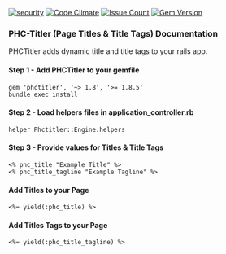 [![security](https://hakiri.io/github/PHCNetworks/phc-notifi/master.svg)](https://hakiri.io/github/PHCNetworks/phc-notifi/master)
[![Code Climate](https://codeclimate.com/github/PHCNetworks/phc-titler/badges/gpa.svg)](https://codeclimate.com/github/PHCNetworks/phc-titler)
[![Issue Count](https://codeclimate.com/github/PHCNetworks/phc-notifi/badges/issue_count.svg)](https://codeclimate.com/github/PHCNetworks/phc-notifi)
[![Gem Version](https://badge.fury.io/rb/phctitler.svg)](https://badge.fury.io/rb/phctitler)
  
### PHC-Titler (Page Titles & Title Tags) Documentation
PHCTitler adds dynamic title and title tags to your rails app. 
  
#### Step 1 - Add PHCTitler to your gemfile  
  
	gem 'phctitler', '~> 1.8', '>= 1.8.5'
	bundle exec install
	
#### Step 2 - Load helpers files in application_controller.rb  
  
	helper Phctitler::Engine.helpers
	
#### Step 3 - Provide values for Titles & Title Tags
  
  	<% phc_title "Example Title" %>
	<% phc_title_tagline "Example Tagline" %>
  
#### Add Titles to your Page 
  
	<%= yield(:phc_title) %>
  
#### Add Titles Tags to your Page 
  
	<%= yield(:phc_title_tagline) %>
  